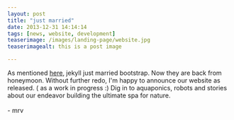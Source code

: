 ```yaml
---
layout: post
title: "just married"
date: 2013-12-31 14:14:14
tags: [news, website, development] 
teaserimage: /images/landing-page/website.jpg
teaserimagealt: this is a post image

---
```


<div class="container">
	<div class="row">
		<div class="col-md-9">
			<div class="posts">
				<div class="caption margin-bottom">
					<p>
As mentioned <a href="http://gedankensuppe.de/plants_machines/">here</a>, jekyll just married bootstrap. Now they are back from honeymoon.
Without further redo, I'm happy to announce our website as released. ( as a work in progress :) Dig in to aquaponics, robots and stories about our endeavor building the ultimate spa for nature.
<br><br>
- mrv
					</p>
				</div>
			</div>
		</div>
	</div>
</div>






